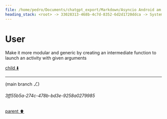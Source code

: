 ```yaml
---
file: /home/pedro/Documents/chatgpt_export/Markdown/Asyncio Android am Integration.md
heading_stack: <root> -> 33028313-468b-4c7d-8352-6d2d1720ddca -> System -> 39ea25d0-5f9f-45ba-bf86-c730d4173350 -> System -> aaa27bdf-0126-4efe-993d-35b4823801e1 -> User -> 19604108-672c-4d31-99ac-0799fd1fd233 -> Assistant -> aaa200cc-93ac-4ba9-b80c-7d42d885a647 -> User -> 0d1d5bd6-4a44-44c5-8225-253c1660498c -> Assistant -> aaa2d7a8-e627-444c-b642-0016cca0ec5f -> User
---
```

# User

Make it more modular and generic by creating an intermediate function to launch an activity with given arguments

[child ⬇️](#3ff55b5a-274c-478b-bd3e-9258a0279985)

---

(main branch ⎇)
###### 3ff55b5a-274c-478b-bd3e-9258a0279985
[parent ⬆️](#aaa2d7a8-e627-444c-b642-0016cca0ec5f)
